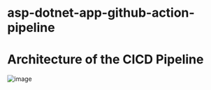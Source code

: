 # asp-dotnet-app-github-action-pipeline

# Architecture of the CICD Pipeline

![image](https://github.com/sumanprasad007/asp-dotnet-app-github-action-pipeline/assets/55047333/e303cadd-ef84-49bf-8cac-3a4edff940fe)

<!-- ![image](https://user-images.githubusercontent.com/55047333/236779471-f0967007-1ba9-438a-97ac-8ed9217224b9.png) -->

